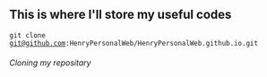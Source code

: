 ## This is where I'll store my useful codes
<code>git clone git@github.com:HenryPersonalWeb/HenryPersonalWeb.github.io.git</code>  
###### Cloning my repositary
